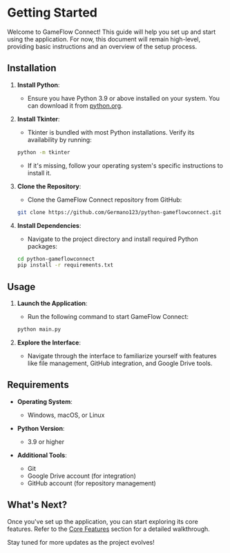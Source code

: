 # **Getting Started**

Welcome to GameFlow Connect! This guide will help you set up and start using the application. For now, this document will remain high-level, providing basic instructions and an overview of the setup process.

## **Installation**

1. **Install Python**:

    - Ensure you have Python 3.9 or above installed on your system. You can download it from [python.org](https://www.python.org/downloads/).

2. **Install Tkinter**:

    - Tkinter is bundled with most Python installations. Verify its availability by running:
    ```bash
    python -m tkinter
    ```
    - If it's missing, follow your operating system's specific instructions to install it.

3. **Clone the Repository**:

    - Clone the GameFlow Connect repository from GitHub:
     ```bash
     git clone https://github.com/Germano123/python-gameflowconnect.git
     ```

4. **Install Dependencies**:

    - Navigate to the project directory and install required Python packages:
    ```bash
    cd python-gameflowconnect
    pip install -r requirements.txt
    ```

## **Usage**

1. **Launch the Application**:

    - Run the following command to start GameFlow Connect:
    ```bash
    python main.py
    ```

2. **Explore the Interface**:
    - Navigate through the interface to familiarize yourself with features like file management, GitHub integration, and Google Drive tools.

## **Requirements**

- **Operating System**:

  - Windows, macOS, or Linux

- **Python Version**:

  - 3.9 or higher

- **Additional Tools**:

  - Git
  - Google Drive account (for integration)
  - GitHub account (for repository management)

## **What's Next?**

Once you've set up the application, you can start exploring its core features. Refer to the [Core Features](../features/1_core_features.md) section for a detailed walkthrough.

Stay tuned for more updates as the project evolves!
